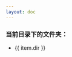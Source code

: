 ```yaml
---
layout: doc
---
```


<div>
  <h3>当前目录下的文件夹：</h3>
  <ul>
   <li v-for="(item, index) in dirLinks" :key="index">
    <a :href="item.link">{{ item.dir }}</a>
  </li>
  </ul>
</div>

<script setup>
import { ref } from 'vue'

const dirModules = import.meta.glob('./**/*.md', {
  eager: true,
})

const dirMap = {}
Object.keys(dirModules).forEach(path => {
  const match = path.match(/^\.\/([^/]+)\/(.+\.md)$/)
  if (match) {
    const dir = match[1]
    if (!dirMap[dir]) {
      dirMap[dir] = path.replace('./', './')
    }
  }
})
const dirLinks = ref(
  Object.entries(dirMap).map(([dir, link]) => ({
    dir,
    link: link.replace(/\.md$/, ''),
  }))
)
</script>